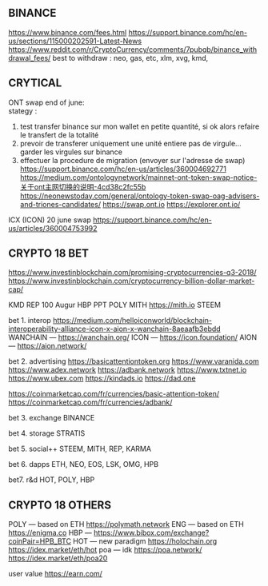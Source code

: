## BINANCE
https://www.binance.com/fees.html
https://support.binance.com/hc/en-us/sections/115000202591-Latest-News
https://www.reddit.com/r/CryptoCurrency/comments/7pubqb/binance_withdrawal_fees/
best to withdraw : neo, gas, etc, xlm, xvg, kmd, 


## CRYTICAL

ONT swap end of june:  
stategy : 
1. test transfer binance sur mon wallet en petite quantité, si ok alors refaire le transfert de la totalité
0. prevoir de transferer uniquement une unité entiere pas de virgule... garder les virgules sur binance
2. effectuer la procedure de migration (envoyer sur l'adresse de swap)
https://support.binance.com/hc/en-us/articles/360004692771
https://medium.com/ontologynetwork/mainnet-ont-token-swap-notice-关于ont主网切换的说明-4cd38c2fc55b
https://neonewstoday.com/general/ontology-token-swap-oag-advisers-and-triones-candidates/
https://swap.ont.io
https://explorer.ont.io/

ICX (ICON) 20 june swap
https://support.binance.com/hc/en-us/articles/360004753992


## CRYPTO 18 BET
https://www.investinblockchain.com/promising-cryptocurrencies-q3-2018/
https://www.investinblockchain.com/cryptocurrency-billion-dollar-market-cap/

KMD
REP         100		Augur
HBP
PPT
POLY
MITH    https://mith.io
STEEM


bet 1. interop
https://medium.com/helloiconworld/blockchain-interoperability-alliance-icon-x-aion-x-wanchain-8aeaafb3ebdd
WANCHAIN — https://wanchain.org/
ICON — https://icon.foundation/
AION — https://aion.network/

bet 2. advertising
https://basicattentiontoken.org
https://www.varanida.com
https://www.adex.network
https://adbank.network
https://www.txtnet.io
https://www.ubex.com
https://kindads.io
https://dad.one

https://coinmarketcap.com/fr/currencies/basic-attention-token/
https://coinmarketcap.com/fr/currencies/adbank/

bet 3. exchange
BINANCE

bet 4. storage
STRATIS 

bet 5. social++
STEEM, MITH, REP, KARMA

bet 6. dapps
ETH, NEO, EOS, LSK, OMG, HPB

bet7. r&d
HOT, POLY, HBP


## CRYPTO 18 OTHERS
POLY — based on ETH    https://polymath.network
ENG — based on ETH     https://enigma.co
HBP —                   https://www.bibox.com/exchange?coinPair=HPB_BTC
HOT — new paradigm     https://holochain.org	https://idex.market/eth/hot
poa — idk              https://poa.network/	https://idex.market/eth/poa20


user value
https://earn.com/
